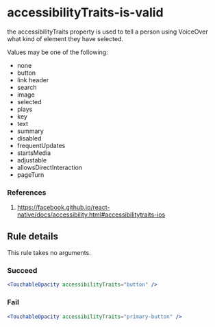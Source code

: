 # accessibilityTraits-is-valid

the accessibilityTraits property is used to tell a person using VoiceOver what kind of element they have selected.

Values may be one of the following:

- none
- button
- link
  header
- search
- image
- selected
- plays
- key
- text
- summary
- disabled
- frequentUpdates
- startsMedia
- adjustable
- allowsDirectInteraction
- pageTurn

### References

1.  https://facebook.github.io/react-native/docs/accessibility.html#accessibilitytraits-ios

## Rule details

This rule takes no arguments.

### Succeed

```jsx
<TouchableOpacity accessibilityTraits="button" />
```

### Fail

```jsx
<TouchableOpacity accessibilityTraits="primary-button" />
```
